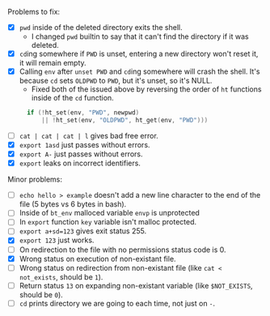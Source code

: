 Problems to fix:
- [x] `pwd` inside of the deleted directory exits the shell.
  - I changed `pwd` builtin to say that it can't find the directory if it was deleted.
- [x] `cd`ing somewhere if `PWD` is unset, entering a new directory won't reset it, it will remain empty.
- [x] Calling `env` after `unset PWD` and `cd`ing somewhere will crash the shell. It's because `cd` sets `OLDPWD` to `PWD`, but it's unset, so it's NULL.
  - Fixed both of the issued above by reversing the order of `ht` functions inside of the `cd` function.
  ```c
	if (!ht_set(env, "PWD", newpwd)
		|| !ht_set(env, "OLDPWD", ht_get(env, "PWD")))
  ```
- [ ] `cat | cat | cat | l` gives bad free error.
- [x] `export 1asd` just passes without errors.
- [x] `export A-` just passes without errors.
- [x] `export` leaks on incorrect identifiers.

Minor problems:
- [ ] `echo hello > example` doesn't add a new line character to the end of the file (5 bytes vs 6 bytes in bash).
- [ ] Inside of `bt_env` malloced variable `envp` is unprotected
- [ ] In `export` function `key` variable isn't malloc protected.
- [ ] `export a+sd=123` gives exit status 255.
- [x] `export 123` just works.
- [ ] On redirection to the file with no permissions status code is 0.
- [x] Wrong status on execution of non-existant file.
- [ ] Wrong status on redirection from non-existant file (like `cat < not_exists`, should be `1`).
- [ ] Return status `13` on expanding non-existant variable (like `$NOT_EXISTS`, should be `0`).
- [ ] `cd` prints directory we are going to each time, not just on `-`.
